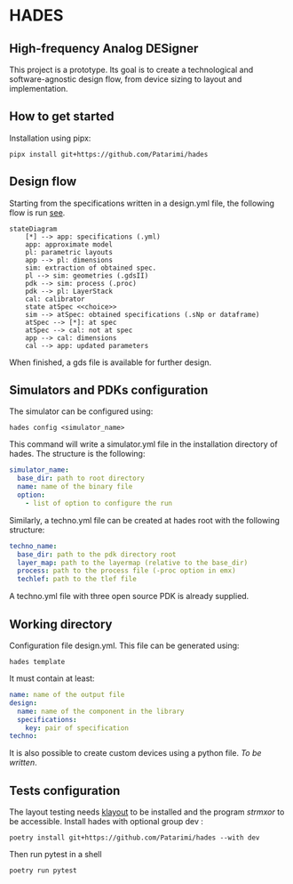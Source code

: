 # HADES

## High-frequency Analog DESigner

This project is a prototype. Its goal is to create a technological and
software-agnostic design flow, from device sizing to layout and implementation.

## How to get started

Installation using pipx:

```shell
pipx install git+https://github.com/Patarimi/hades
```

## Design flow

Starting from the specifications written in a design.yml file, the following flow is run [see](#working-directory).

```mermaid
stateDiagram
    [*] --> app: specifications (.yml)
    app: approximate model
    pl: parametric layouts
    app --> pl: dimensions
    sim: extraction of obtained spec.
    pl --> sim: geometries (.gdsII)
    pdk --> sim: process (.proc)
    pdk --> pl: LayerStack
    cal: calibrator
    state atSpec <<choice>>
    sim --> atSpec: obtained specifications (.sNp or dataframe)
    atSpec --> [*]: at spec
    atSpec --> cal: not at spec
    app --> cal: dimensions
    cal --> app: updated parameters
```

When finished, a gds file is available for further design.

## Simulators and PDKs configuration

The simulator can be configured using:

```shell
hades config <simulator_name>
```

This command will write a simulator.yml file in the installation directory of hades.
The structure is the following:

```yaml
simulator_name:
  base_dir: path to root directory
  name: name of the binary file
  option:
    - list of option to configure the run
```

Similarly, a techno.yml file can be created at hades root with the following structure:

```yaml
techno_name:
  base_dir: path to the pdk directory root
  layer_map: path to the layermap (relative to the base_dir)
  process: path to the process file (-proc option in emx)
  techlef: path to the tlef file
```

A techno.yml file with three open source PDK is already supplied.

## Working directory

Configuration file design.yml. This file can be generated using:

```shell
hades template
```

It must contain at least:

```yaml
name: name of the output file
design:
  name: name of the component in the library
  specifications:
    key: pair of specification
techno:
```

It is also possible to create custom devices using a python file. *To be written*.

## Tests configuration

The layout testing needs [klayout](http://www.klayout.de) to be installed and the program *strmxor* to be accessible.
Install hades with optional group dev :

```shell
poetry install git+https://github.com/Patarimi/hades --with dev
```

Then run pytest in a shell

```shell
poetry run pytest
```